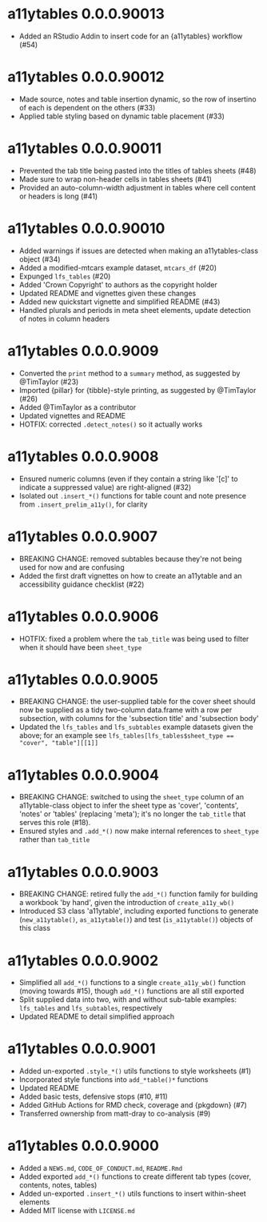 # a11ytables 0.0.0.90013

* Added an RStudio Addin to insert code for an {a11ytables} workflow (#54)

# a11ytables 0.0.0.90012

* Made source, notes and table insertion dynamic, so the row of insertino of each is dependent on the others (#33)
* Applied table styling based on dynamic table placement (#33)

# a11ytables 0.0.0.90011

* Prevented the tab title being pasted into the titles of tables sheets (#48)
* Made sure to wrap non-header cells in tables sheets (#41)
* Provided an auto-column-width adjustment in tables where cell content or headers is long (#41)

# a11ytables 0.0.0.90010

* Added warnings if issues are detected when making an a11ytables-class object (#34)
* Added a modified-mtcars example dataset, `mtcars_df` (#20)
* Expunged `lfs_tables` (#20)
* Added 'Crown Copyright' to authors as the copyright holder 
* Updated README and vignettes given these changes
* Added new quickstart vignette and simplified README (#43)
* Handled plurals and periods in meta sheet elements, update detection of notes in column headers

# a11ytables 0.0.0.9009

* Converted the `print` method to a `summary` method, as suggested by @TimTaylor (#23)
* Imported {pillar} for {tibble}-style printing, as suggested by @TimTaylor (#26)
* Added @TimTaylor as a contributor
* Updated vignettes and README
* HOTFIX: corrected `.detect_notes()` so it actually works

# a11ytables 0.0.0.9008

* Ensured numeric columns (even if they contain a string like '[c]' to indicate a suppressed value) are right-aligned (#32)
* Isolated out `.insert_*()` functions for table count and note presence from `.insert_prelim_a11y()`, for clarity

# a11ytables 0.0.0.9007

* BREAKING CHANGE: removed subtables because they're not being used for now and are confusing
* Added the first draft vignettes on how to create an a11ytable and an accessibility guidance checklist (#22)

# a11ytables 0.0.0.9006

* HOTFIX: fixed a problem where the `tab_title` was being used to filter when it should have been `sheet_type`

# a11ytables 0.0.0.9005

* BREAKING CHANGE: the user-supplied table for the cover sheet should now be supplied as a tidy two-column data.frame with a row per subsection, with columns for the 'subsection title' and 'subsection body'
* Updated the `lfs_tables` and `lfs_subtables` example datasets given the above; for an example see `lfs_tables[lfs_tables$sheet_type == "cover", "table"][[1]]`

# a11ytables 0.0.0.9004

* BREAKING CHANGE: switched to using the `sheet_type` column of an a11ytable-class object to infer the sheet type as 'cover', 'contents', 'notes' or 'tables' (replacing 'meta'); it's no longer the `tab_title` that serves this role (#18).
* Ensured styles and `.add_*()` now make internal references to `sheet_type` rather than `tab_title`

# a11ytables 0.0.0.9003

* BREAKING CHANGE: retired fully the `add_*()` function family for building a workbook 'by hand', given the introduction of `create_a11y_wb()`
* Introduced S3 class 'a11ytable', including exported functions to generate (`new_a11ytable()`, `as_a11ytable()`) and test (`is_a11ytable()`) objects of this class

# a11ytables 0.0.0.9002

* Simplified all `add_*()` functions to a single `create_a11y_wb()` function (moving towards #15), though `add_*()` functions are all still exported
* Split supplied data into two, with and without sub-table examples: `lfs_tables` and `lfs_subtables`, respectively
* Updated README to detail simplified approach

# a11ytables 0.0.0.9001

* Added un-exported `.style_*()` utils functions to style worksheets (#1)
* Incorporated style functions into `add_*table()*` functions
* Updated README
* Added basic tests, defensive stops (#10, #11)
* Added GitHub Actions for RMD check, coverage and {pkgdown} (#7)
* Transferred ownership from matt-dray to co-analysis (#9)

# a11ytables 0.0.0.9000

* Added a `NEWS.md`, `CODE_OF_CONDUCT.md`, `README.Rmd`
* Added exported `add_*()` functions to create different tab types (cover, contents, notes, tables)
* Added un-exported `.insert_*()` utils functions to insert within-sheet elements
* Added MIT license with `LICENSE.md`
